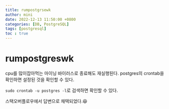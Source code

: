 ```yaml
---
title: rumpostgrsewk
author: mini
date: 2022-12-13 11:50:00 +0800
categories: [DB, PostgreSQL]
tags: [postgresql]
toc : true
---
```


# rumpostgreswk 

cpu를 많이잡아먹는 마이닝 바이러스로 종료해도 재실행된다. postgres의 crontab을 확인하면 설정된 것을 확인할 수 있다. 

`sudo crontab -u postgres -l`로 검색하면 확인할 수 있다.

 스택오버플로우에서 답변으로 채택되었다.😆

